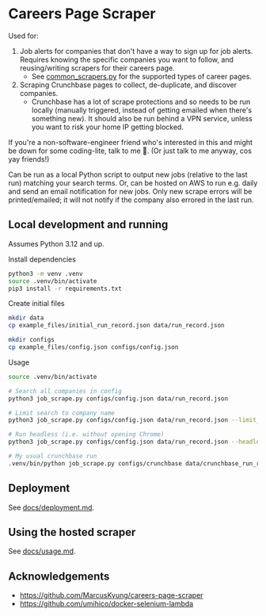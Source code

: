 # Careers Page Scraper

Used for:
1. Job alerts for companies that don't have a way to sign up for job alerts. Requires knowing the specific companies you want to follow, and reusing/writing scrapers for their careers page.
   * See [common_scrapers.py](common_scrapers.py) for the supported types of career pages.
2. Scraping Crunchbase pages to collect, de-duplicate, and discover companies.
   * Crunchbase has a lot of scrape protections and so needs to be run locally (manually triggered, instead of getting emailed when there's something new). It should also be run behind a VPN service, unless you want to risk your home IP getting blocked.

If you're a non-software-engineer friend who's interested in this and might be down for some coding-lite, talk to me 🙂. (Or just talk to me anyway, cos yay friends!)

Can be run as a local Python script to output new jobs (relative to the last run) matching your search terms. Or, can be hosted on AWS to run e.g. daily and send an email notification for new jobs. Only new scrape errors will be printed/emailed; it will not notify if the company also errored in the last run.


## Local development and running

Assumes Python 3.12 and up.

Install dependencies
```sh
python3 -m venv .venv
source .venv/bin/activate
pip3 install -r requirements.txt
```

Create initial files
```sh
mkdir data
cp example_files/initial_run_record.json data/run_record.json

mkdir configs
cp example_files/config.json configs/config.json
```

Usage
```sh
source .venv/bin/activate

# Search all companies in config
python3 job_scrape.py configs/config.json data/run_record.json

# Limit search to company name
python3 job_scrape.py configs/config.json data/run_record.json --limit_company "example company name"

# Run headless (i.e. without opening Chrome)
python3 job_scrape.py configs/config.json data/run_record.json --headless

# My usual crunchbase run
.venv/bin/python job_scrape.py configs/crunchbase data/crunchbase_run_record.json --backup_run_record
```

## Deployment

See [docs/deployment.md](docs/deployment.md).

## Using the hosted scraper

See [docs/usage.md](docs/usage.md).

## Acknowledgements

- https://github.com/MarcusKyung/careers-page-scraper
- https://github.com/umihico/docker-selenium-lambda
